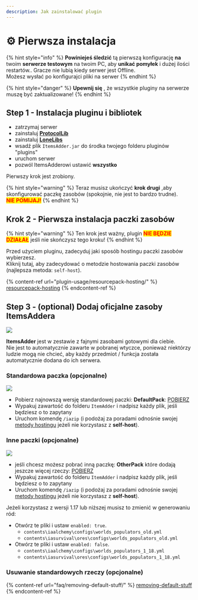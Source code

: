 ```yaml
---
description: Jak zainstalować plugin
---
```


# ⚙ Pierwsza instalacja

{% hint style="info" %}
**Powiniejeś śledzić** tą pierwszą konfigurację **na** twoim **serwerze testowym** na twoim PC, aby **unikać pomyłek** i dużej ilości restartów.. Gracze nie lubią kiedy serwer jest Offline.\
Możesz wysłać po konfigurajci pliki na serwer
{% endhint %}

{% hint style="danger" %}
**Upewnij się** , że wszystkie pluginy na serwerze muszę być zaktualizowane!
{% endhint %}

## Step 1 - Instalacja pluginu i bibliotek

* zatrzymaj serwer
* zainstaluj [**ProtocolLib**](https://ci.dmulloy2.net/job/ProtocolLib/lastSuccessfulBuild/)
* zainstaluj [**LoneLibs**](https://www.spigotmc.org/resources/lonelibs.75974/)
* wsadź plik `ItemsAdder.jar` do środka twojego folderu pluginów "plugins"
* uruchom serwer
* pozwól ItemsAdderowi ustawić **wszystko**

Pierwszy krok jest zrobiony.

{% hint style="warning" %}
Teraz musisz ukończyć **krok drugi** ,aby skonfigurować paczkę zasobów (spokojnie, nie jest to bardzo trudne).\
<mark style="color:red;">**NIE POMIJAJ!**</mark>
{% endhint %}

## Krok 2 - Pierwsza instalacja paczki zasobów

{% hint style="warning" %}
Ten krok jest ważny, plugin <mark style="color:red;">**NIE BĘDZIE DZIAŁAŁ**</mark> jeśli nie skończysz tego kroku!
{% endhint %}

Przed użyciem pluginu, zadecyduj jaki sposób hostingu paczki zasobów wybierzesz. \
Kliknij tutaj, aby zadecydować o metodzie hostowania paczki zasobów (najlepsza metoda: `self-host`).

{% content-ref url="plugin-usage/resourcepack-hosting/" %}
[resourcepack-hosting](plugin-usage/resourcepack-hosting/)
{% endcontent-ref %}

## Step 3 - (optional) Dodaj oficjalne zasoby ItemsAddera

![](.gitbook/assets/items\_showcase\_gif.apng)

**ItemsAdder** jest w zestawie z fajnymi zasobami gotowymi dla ciebie.\
Nie jest to automatycznie zawarte w pobranej wtyczce, ponieważ niektórzy ludzie mogą nie chcieć, aby każdy przedmiot / funkcja została automatycznie dodana do ich serwera.
### Standardowa paczka (opcjonalne)

![](<.gitbook/assets/image (47).png>)

* Pobierz najnowszą wersję standardowej paczki: **DefaultPack**: [POBIERZ](https://github.com/ItemsAdder/DefaultPack/releases/latest)
* Wypakuj zawartość do folderu `ItemAdder` i nadpisz każdy plik, jeśli będziesz o to zapytany
* Uruchom komendę `/iazip` (i podożaj za poradami odnośnie swojej [metody hostingu](plugin-usage/resourcepack-hosting/) jeżeli nie korzystasz z **self-host**).

### Inne paczki (opcjonalne)

![](<.gitbook/assets/image (50).png>)

* jeśli chcesz możesz pobrać inną paczkę: **OtherPack** które dodają jeszcze więcej rzeczy: [POBIERZ](https://github.com/ItemsAdder/OtherPacks/releases/latest)
* Wypakuj zawartość do folderu `ItemAdder` i nadpisz każdy plik, jeśli będziesz o to zapytany
* Uruchom komendę `/iazip` (i podożaj za poradami odnośnie swojej [metody hostingu](plugin-usage/resourcepack-hosting/) jeżeli nie korzystasz z **self-host**).

Jeżeli korzystasz z wersji 1.17 lub niższej musisz to zmienić w generowaniu ród:

* Otwórz te pliki i ustaw `enabled: true`.
  * `contents\iaalchemy\configs\worlds_populators_old.yml`
  * `contents\iasurvival\ores\configs\worlds_populators_old.yml`
* Otwórz te pliki i ustaw `enabled: false`.
  * `contents\iaalchemy\configs\worlds_populators_1_18.yml`
  * `contents\iasurvival\ores\configs\worlds_populators_1_18.yml`

### Usuwanie standardowych rzeczy (opcjonalne)

{% content-ref url="faq/removing-default-stuff/" %}
[removing-default-stuff](faq/removing-default-stuff/)
{% endcontent-ref %}
